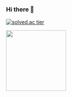 ### Hi there 👋

<!--
**CSangwon/CSangwon** is a ✨ _special_ ✨ repository because its `README.md` (this file) appears on your GitHub profile.


Here are some ideas to get you started:

- 🔭 I’m currently working on ...
- 🌱 I’m currently learning ...
- 👯 I’m looking to collaborate on ...
- 🤔 I’m looking for help with ...
- 💬 Ask me about ...
- 📫 How to reach me: ...
- 😄 Pronouns: ...
- ⚡ Fun fact: ...
-->
[![solved.ac tier](http://mazassumnida.wtf/api/v2/generate_badge?boj=swchoi1997)](https://solved.ac/swchoi1997)

<img align='left' src="https://github-readme-stats.vercel.app/api?username=CSangwon" height="165">
